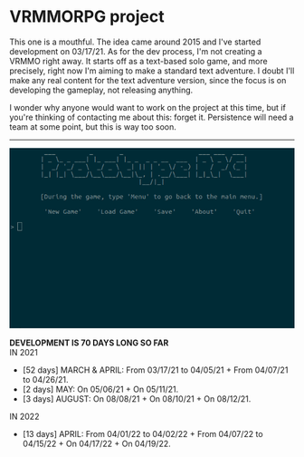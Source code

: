 # VRMMORPG project

This one is a mouthful. The idea came around 2015 and I've started development on 03/17/21. As for the dev process, I'm not creating a VRMMO right away. It starts off as a text-based solo game, and more precisely, right now I'm aiming to make a standard text adventure. I doubt I'll make any real content for the text adventure version, since the focus is on developing the gameplay, not releasing anything.

I wonder why anyone would want to work on the project at this time, but if you're thinking of contacting me about this: forget it. Persistence will need a team at some point, but this is way too soon.

---

![](./ingame_screenshot.png)

**DEVELOPMENT IS 70 DAYS LONG SO FAR**  
IN 2021
- [52 days] MARCH & APRIL: From 03/17/21 to 04/05/21 + From 04/07/21 to 04/26/21.
- [2 days] MAY: On 05/06/21 + On 05/11/21.
- [3 days] AUGUST: On 08/08/21 + On 08/10/21 + On 08/12/21.

IN 2022
- [13 days] APRIL: From 04/01/22 to 04/02/22 + From 04/07/22 to 04/15/22 + On 04/17/22 + On 04/19/22.

